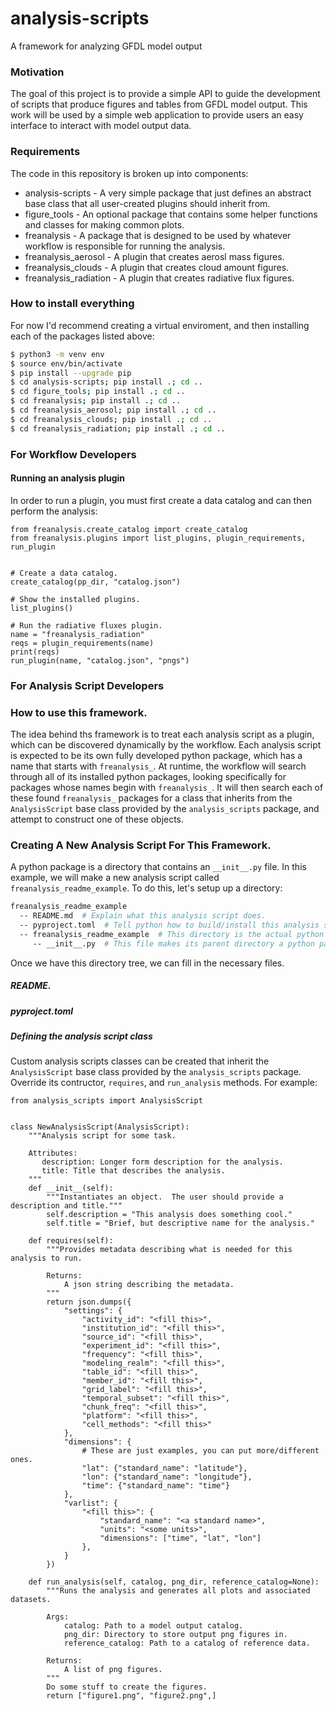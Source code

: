 # analysis-scripts
A framework for analyzing GFDL model output

### Motivation
The goal of this project is to provide a simple API to guide the development of
scripts that produce figures and tables from GFDL model output.  This work will be used
by a simple web application to provide users an easy interface to interact with model
output data.

### Requirements
The code in this repository is broken up into components:

- analysis-scripts - A very simple package that just defines an abstract base class that
                     all user-created plugins should inherit from.
- figure_tools - An optional package that contains some helper functions and classes
                 for making common plots.
- freanalysis - A package that is designed to be used by whatever workflow is responsible
                for running the analysis.
- freanalysis_aerosol - A plugin that creates aerosl mass figures.
- freanalysis_clouds - A plugin that creates cloud amount figures.
- freanalysis_radiation - A plugin that creates radiative flux figures.

### How to install everything
For now I'd recommend creating a virtual enviroment, and then installing each of the
packages listed above:

```bash
$ python3 -m venv env
$ source env/bin/activate
$ pip install --upgrade pip
$ cd analysis-scripts; pip install .; cd ..
$ cd figure_tools; pip install .; cd ..
$ cd freanalysis; pip install .; cd ..
$ cd freanalysis_aerosol; pip install .; cd ..
$ cd freanalysis_clouds; pip install .; cd ..
$ cd freanalysis_radiation; pip install .; cd ..
```

### For Workflow Developers

#### Running an analysis plugin
In order to run a plugin, you must first create a data catalog and can then perform
the analysis:

```python3
from freanalysis.create_catalog import create_catalog
from freanalysis.plugins import list_plugins, plugin_requirements, run_plugin


# Create a data catalog.
create_catalog(pp_dir, "catalog.json")

# Show the installed plugins.
list_plugins()

# Run the radiative fluxes plugin.
name = "freanalysis_radiation"
reqs = plugin_requirements(name)
print(reqs)
run_plugin(name, "catalog.json", "pngs")
```

### For Analysis Script Developers

### How to use this framework.
The idea behind ths framework is to treat each analysis script as a plugin, which can
be discovered dynamically by the workflow.  Each analysis script is expected to be
its own fully developed python package, which has a name that starts with
`freanalysis_`.  At runtime, the workflow will search through all of its installed
python packages, looking specifically for packages whose names begin with
`freanalysis_`.  It will then search each of these found `freanalysis_` packages
for a class that inherits from the `AnalysisScript` base class provided by the
`analysis_scripts` package, and attempt to construct one of these objects.

### Creating A New Analysis Script For This Framework.
A python package is a directory that contains an `__init__.py` file.  In this example,
we will make a new analysis script called `freanalysis_readme_example`.  To do this,
let's setup up a directory:

```bash
freanalysis_readme_example
  -- README.md  # Explain what this analysis script does.
  -- pyproject.toml  # Tell python how to build/install this analysis script.
  -- freanalysis_readme_example  # This directory is the actual python package.
     -- __init__.py  # This file makes its parent directory a python package.
```

Once we have this directory tree, we can fill in the necessary files.


##### README.


##### pyproject.toml


##### Defining the analysis script class
Custom analysis scripts classes can be created that inherit the `AnalysisScript` base
class provided by the `analysis_scripts` package.  Override its contructor,
`requires`, and `run_analysis` methods. For example:

```python3
from analysis_scripts import AnalysisScript


class NewAnalysisScript(AnalysisScript):
    """Analysis script for some task.

    Attributes:
       description: Longer form description for the analysis.
       title: Title that describes the analysis.
    """
    def __init__(self):
        """Instantiates an object.  The user should provide a description and title."""
        self.description = "This analysis does something cool."
        self.title = "Brief, but descriptive name for the analysis."

    def requires(self):
        """Provides metadata describing what is needed for this analysis to run.

        Returns:
            A json string describing the metadata.
        """
        return json.dumps({
            "settings": {
                "activity_id": "<fill this>",
                "institution_id": "<fill this>",
                "source_id": "<fill this>",
                "experiment_id": "<fill this>",
                "frequency": "<fill this>",
                "modeling_realm": "<fill this>",
                "table_id": "<fill this>",
                "member_id": "<fill this>",
                "grid_label": "<fill this>",
                "temporal_subset": "<fill this>",
                "chunk_freq": "<fill this>",
                "platform": "<fill this>",
                "cell_methods": "<fill this>"
            },
            "dimensions": {
                # These are just examples, you can put more/different ones.
                "lat": {"standard_name": "latitude"},
                "lon": {"standard_name": "longitude"},
                "time": {"standard_name": "time"}
            },
            "varlist": {
                "<fill this>": {
                    "standard_name": "<a standard name>",
                    "units": "<some units>",
                    "dimensions": ["time", "lat", "lon"]
                }, 
            }
        })

    def run_analysis(self, catalog, png_dir, reference_catalog=None):
        """Runs the analysis and generates all plots and associated datasets.

        Args:
            catalog: Path to a model output catalog.
            png_dir: Directory to store output png figures in.
            reference_catalog: Path to a catalog of reference data.

        Returns:
            A list of png figures.
        """
        Do some stuff to create the figures.
        return ["figure1.png", "figure2.png",]
```

